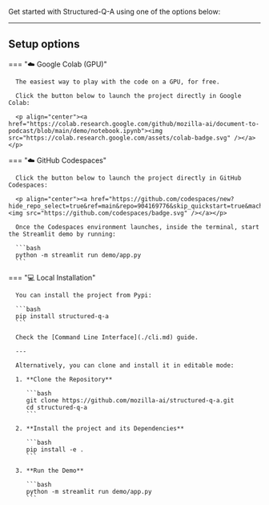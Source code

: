 Get started with Structured-Q-A using one of the options below:

---

## Setup options

=== "☁️ Google Colab (GPU)"

      The easiest way to play with the code on a GPU, for free.

      Click the button below to launch the project directly in Google Colab:

      <p align="center"><a href="https://colab.research.google.com/github/mozilla-ai/document-to-podcast/blob/main/demo/notebook.ipynb"><img src="https://colab.research.google.com/assets/colab-badge.svg" /></a></p>

=== "☁️ GitHub Codespaces"

      Click the button below to launch the project directly in GitHub Codespaces:

      <p align="center"><a href="https://github.com/codespaces/new?hide_repo_select=true&ref=main&repo=904169776&skip_quickstart=true&machine=standardLinux32gb"><img src="https://github.com/codespaces/badge.svg" /></a></p>

      Once the Codespaces environment launches, inside the terminal, start the Streamlit demo by running:

      ```bash
      python -m streamlit run demo/app.py
      ```

=== "💻 Local Installation"

      You can install the project from Pypi:

      ```bash
      pip install structured-q-a
      ```

      Check the [Command Line Interface](./cli.md) guide.

      ---

      Alternatively, you can clone and install it in editable mode:

      1. **Clone the Repository**

         ```bash
         git clone https://github.com/mozilla-ai/structured-q-a.git
         cd structured-q-a
         ```

      2. **Install the project and its Dependencies**

         ```bash
         pip install -e .
         ```

      3. **Run the Demo**

         ```bash
         python -m streamlit run demo/app.py
         ```
